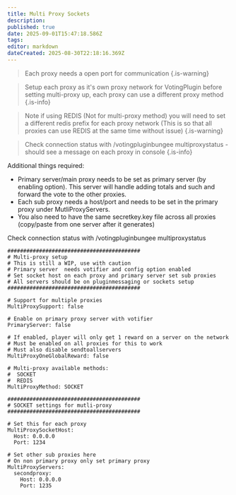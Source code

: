 ```yaml
---
title: Multi Proxy Sockets
description: 
published: true
date: 2025-09-01T15:47:18.586Z
tags: 
editor: markdown
dateCreated: 2025-08-30T22:18:16.369Z
---
```


> Each proxy needs a open port for communication
{.is-warning}


> Setup each proxy as it's own proxy network for VotingPlugin before setting multi-proxy up, each proxy can use a different proxy method
{.is-info}

> Note if using REDIS (Not for multi-proxy method) you will need to set a different redis prefix for each proxy network (This is so that all proxies can use REDIS at the same time without issue)
{.is-warning}

> Check connection status with /votingpluginbungee multiproxystatus - should see a message on each proxy in console
{.is-info}

Additional things required:
- Primary server/main proxy needs to be set as primary server (by enabling option). This server will handle adding totals and such and forward the vote to the other proxies.
- Each sub proxy needs a host/port and needs to be set in the primary proxy under MutliProxyServers.
- You also need to have the same secretkey.key file across all proxies (copy/paste from one server after it generates)

Check connection status with /votingpluginbungee multiproxystatus

    ##########################################
    # Multi-proxy setup
    # This is still a WIP, use with caution
    # Primary server  needs votifier and config option enabled
    # Set socket host on each proxy and primary server set sub proxies
    # All servers should be on pluginmessaging or sockets setup
    ##########################################

    # Support for multiple proxies
    MultiProxySupport: false

    # Enable on primary proxy server with votifier
    PrimaryServer: false

    # If enabled, player will only get 1 reward on a server on the network
    # Must be enabled on all proxies for this to work
    # Must also disable sendtoallservers
    MultiProxyOneGlobalReward: false

    # Multi-proxy available methods:
    #  SOCKET
    #  REDIS
    MultiProxyMethod: SOCKET

    ##########################################
    # SOCKET settings for mutli-proxy
    ##########################################

    # Set this for each proxy
    MultiProxySocketHost:
      Host: 0.0.0.0
      Port: 1234

    # Set other sub proxies here
    # On non primary proxy only set primary proxy
    MultiProxyServers:
      secondproxy:
        Host: 0.0.0.0
        Port: 1235